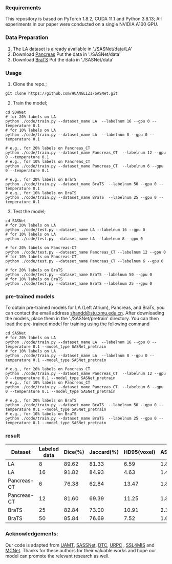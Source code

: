 
### Requirements
This repository is based on PyTorch 1.8.2, CUDA 11.1 and Python 3.8.13; All experiments in our paper were conducted on a single NVIDIA A100 GPU.

### Data Preparation
1. The LA dataset is already available in './SASNet/data/LA' 
2. Download [Pancreas](https://wiki.cancerimagingarchive.net/display/Public/Pancreas-CT)
   Put the data in './SASNet/data'
2. Download [BraTS](https://github.com/HiLab-git/SSL4MIS/tree/master/data/BraTS2019)
   Put the data in './SASNet/data'
### Usage
1. Clone the repo.;
```
git clone https://github.com/HUANGLIZI/SASNet.git
```
2. Train the model;
```
cd SDHNet
# for 20% labels on LA
python ./code/train.py --dataset_name LA  --labelnum 16 --gpu 0 --temperature 0.1
# for 10% labels on LA
python ./code/train.py --dataset_name LA  --labelnum 8 --gpu 0 --temperature 0.1

# e.g., for 20% labels on Pancreas_CT
python ./code/train.py --dataset_name Pancreas_CT  --labelnum 12 --gpu 0 --temperature 0.1
# e.g., for 10% labels on Pancreas_CT
python ./code/train.py --dataset_name Pancreas_CT  --labelnum 6 --gpu 0 --temperature 0.1

# e.g., for 20% labels on BraTS
python ./code/train.py --dataset_name BraTS  --labelnum 50 --gpu 0 --temperature 0.1
# e.g., for 10% labels on BraTS
python ./code/train.py --dataset_name BraTS  --labelnum 25 --gpu 0 --temperature 0.1
```
3. Test the model;
```
cd SASNet
# for 20% labels on LA
python ./code/test.py --dataset_name LA --labelnum 16 --gpu 0
# for 10% labels on LA
python ./code/test.py --dataset_name LA --labelnum 8 --gpu 0

# for 20% labels on Pancreas-CT
python ./code/test.py --dataset_name Pancreas_CT --labelnum 12 --gpu 0
# for 10% labels on Pancreas-CT
python ./code/test.py --dataset_name Pancreas_CT --labelnum 6 --gpu 0

# for 20% labels on BraTS
python ./code/test.py --dataset_name BraTS --labelnum 50 --gpu 0
# for 10% labels on BraTS
python ./code/test.py --dataset_name BraTS --labelnum 25 --gpu 0

```
### pre-trained models
To obtain pre-trained models for LA (Left Atrium), Pancreas, and BraTs, you can contact the email address shandd@stu.xmu.edu.cn. After downloading the models, place them in the './SASNet/pretrain' directory. You can then load the pre-trained model for training using the following command
```
cd SASNet
# for 20% labels on LA
python ./code/train.py --dataset_name LA  --labelnum 16 --gpu 0 --temperature 0.1 --model_type SASNet_pretrain
# for 10% labels on LA
python ./code/train.py --dataset_name LA  --labelnum 8 --gpu 0 --temperature 0.1 --model_type SASNet_pretrain

# e.g., for 20% labels on Pancreas_CT
python ./code/train.py --dataset_name Pancreas_CT  --labelnum 12 --gpu 0 --temperature 0.1 --model_type SASNet_pretrain
# e.g., for 10% labels on Pancreas_CT
python ./code/train.py --dataset_name Pancreas_CT  --labelnum 6 --gpu 0 --temperature 0.1 --model_type SASNet_pretrain

# e.g., for 20% labels on BraTS
python ./code/train.py --dataset_name BraTS  --labelnum 50 --gpu 0 --temperature 0.1 --model_type SASNet_pretrain
# e.g., for 10% labels on BraTS
python ./code/train.py --dataset_name BraTS  --labelnum 25 --gpu 0 --temperature 0.1 --model_type SASNet_pretrain

```
### result

| Dataset     | Labeled data     | Dice(%)     | Jaccard(%)     | HD95(voxel)     | ASD(voxel)     |
| -------- | -------- | -------- | -------- | -------- | -------- |
| LA | 8  | 89.62 | 81.33 | 6.59| 1.89 |
| LA | 16 | 91.82 | 84.93 | 4.63 | 1.42 |
| Pancreas-CT | 6 | 76.38 | 62.84 | 13.47 | 1.82 |
| Pancreas-CT | 12 | 81.60 | 69.39 | 11.25  | 1.81 |
| BraTS | 25 | 82.84 | 73.00 | 10.91 | 2.31 |
| BraTS | 50 | 85.84 | 76.69 | 7.52  | 1.62 |


### Acknowledgements:
Our code is adapted from [UAMT](https://github.com/yulequan/UA-MT), [SASSNet](https://github.com/kleinzcy/SASSnet), [DTC](https://github.com/HiLab-git/DTC), [URPC](https://github.com/HiLab-git/SSL4MIS) , [SSL4MIS](https://github.com/HiLab-git/SSL4MIS) and [MCNet](https://github.com/ycwu1997/MC-Net.git). Thanks for these authors for their valuable works and hope our model can promote the relevant research as well.



